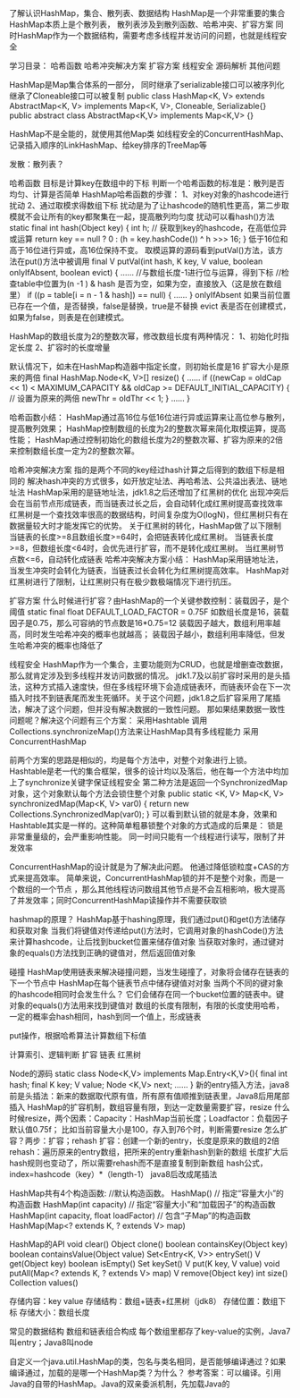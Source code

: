 
了解认识HashMap，集合、散列表、数据结构
HashMap是一个非常重要的集合
HashMap本质上是个散列表，
散列表涉及到散列函数、哈希冲突、扩容方案
同时HashMap作为一个数据结构，需要考虑多线程并发访问的问题，也就是线程安全

学习目录：
哈希函数
哈希冲突解决方案
扩容方案
线程安全
源码解析
其他问题

HashMap是Map集合体系的一部分，
同时继承了serializable接口可以被序列化
继承了Cloneable接口可以被复制
public class HashMap<K, V> extends AbstractMap<K, V> implements Map<K, V>, Cloneable, Serializable{}
public abstract class AbstractMap<K,V> implements Map<K,V> {}

HashMap不是全能的，就使用其他Map类
如线程安全的ConcurrentHashMap、记录插入顺序的LinkHashMap、给key排序的TreeMap等

发散：散列表？

哈希函数
目标是计算key在数组中的下标
判断一个哈希函数的标准是：散列是否均匀、计算是否简单
HashMap哈希函数的步骤：
1、对key对象的hashcode进行扰动
2、通过取模求得数组下标
扰动是为了让hashcode的随机性更高，第二步取模就不会让所有的key都聚集在一起，提高散列均匀度
扰动可以看hash()方法
static final int hash(Object key) {
        int h;
        // 获取到key的hashcode，在高低位异或运算
        return key == null ? 0 : (h = key.hashCode()) ^ h >>> 16;
    }
低于16位和高于16位进行异或，高16位保持不变。
取模运算的源码看到putVal()方法，该方法在put()方法中被调用
final V putVal(int hash, K key, V value, boolean onlyIfAbsent, boolean evict) {
        ……
        //与数组长度-1进行位与运算，得到下标
        //检查table中位置为(n -1 ) & hash 是否为空，如果为空，直接放入（这是放在数组里）
        if ((p = table[i = n - 1 & hash]) == null) {
           ……
    }
onlyIfAbsent  如果当前位置已存在一个值，是否替换，false是替换，true是不替换
evict  表是否在创建模式，如果为false，则表是在创建模式。

HashMap的数组长度为2的整数次幂，修改数组长度有两种情况：
1、初始化时指定长度
2、扩容时的长度增量

默认情况下，如未在HashMap构造器中指定长度，则初始长度是16
扩容大小是原来的两倍
    final HashMap.Node<K, V>[] resize() {
            ……
        if ((newCap = oldCap << 1) < MAXIMUM_CAPACITY  && oldCap >= DEFAULT_INITIAL_CAPACITY) {
                        // 设置为原来的两倍
                        newThr = oldThr << 1;
                    }
             ……
    }

哈希函数小结：
HashMap通过高16位与低16位进行异或运算来让高位参与散列，提高散列效果；
HashMap控制数组的长度为2的整数次幂来简化取模运算，提高性能；
HashMap通过控制初始化的数组长度为2的整数次幂、扩容为原来的2倍来控制数组长度一定为2的整数次幂。

哈希冲突解决方案
指的是两个不同的key经过hash计算之后得到的数组下标是相同的
解决hash冲突的方式很多，如开放定址法、再哈希法、公共溢出表法、链地址法
HashMap采用的是链地址法，jdk1.8之后还增加了红黑树的优化
出现冲突后会在当前节点形成链表，而当链表过长之后，会自动转化成红黑树提高查找效率
红黑树是一个查找效率很高的数据结构，时间复杂度为O(logN)，但红黑树只有在数据量较大时才能发挥它的优势。
关于红黑树的转化，HashMap做了以下限制
当链表的长度>=8且数组长度>=64时，会把链表转化成红黑树。
当链表长度>=8，但数组长度<64时，会优先进行扩容，而不是转化成红黑树。
当红黑树节点数<=6，自动转化成链表
哈希冲突解决方案小结：
HashMap采用链地址法，当发生冲突时会转化为链表，当链表过长会转化为红黑树提高效率。
HashMap对红黑树进行了限制，让红黑树只有在极少数极端情况下进行抗压。

扩容方案
什么时候进行扩容？由HashMap的一个关键参数控制：装载因子，是个阈值
static final float DEFAULT_LOAD_FACTOR = 0.75F
如数组长度是16，装载因子是0.75，那么可容纳的节点数是16*0.75=12
装载因子越大，数组利用率越高，同时发生哈希冲突的概率也就越高；
装载因子越小，数组利用率降低，但发生哈希冲突的概率也降低了

线程安全
HashMap作为一个集合，主要功能则为CRUD，也就是增删查改数据，那么就肯定涉及到多线程并发访问数据的情况。
jdk1.7及以前扩容时采用的是头插法，这种方式插入速度快，但在多线程环境下会造成链表环，而链表环会在下一次插入时找不到链表尾而发生死循环。关于这个问题，jdk1.8之后扩容采用了尾插法，解决了这个问题，但并没有解决数据的一致性问题。
那如果结果数据一致性问题呢？解决这个问题有三个方案：
采用Hashtable
调用Collections.synchronizeMap()方法来让HashMap具有多线程能力
采用ConcurrentHashMap

前两个方案的思路是相似的，均是每个方法中，对整个对象进行上锁。
Hashtable是老一代的集合框架，很多的设计均以及落后，他在每一个方法中均加上了synchronize关键字保证线程安全
第二种方法是返回一个SynchronizedMap对象，这个对象默认每个方法会锁住整个对象
public static <K, V> Map<K, V> synchronizedMap(Map<K, V> var0) {
        return new Collections.SynchronizedMap(var0);
    }
可以看到默认锁的就是本身，效果和Hashtable其实是一样的。这种简单粗暴锁整个对象的方式造成的后果是：
锁是非常重量级的，会严重影响性能。
同一时间只能有一个线程进行读写，限制了并发效率

ConcurrentHashMap的设计就是为了解决此问题。
他通过降低锁粒度+CAS的方式来提高效率。
简单来说，ConcurrentHashMap锁的并不是整个对象，而是一个数组的一个节点 ，那么其他线程访问数组其他节点是不会互相影响，极大提高了并发效率；同时ConcurrentHashMap读操作并不需要获取锁

hashmap的原理？
HashMap基于hashing原理，我们通过put()和get()方法储存和获取对象
当我们将键值对传递给put()方法时，它调用对象的hashCode()方法来计算hashcode，让后找到bucket位置来储存值对象
当获取对象时，通过键对象的equals()方法找到正确的键值对，然后返回值对象

碰撞
HashMap使用链表来解决碰撞问题，当发生碰撞了，对象将会储存在链表的下一个节点中
HashMap在每个链表节点中储存键值对对象
当两个不同的键对象的hashcode相同时会发生什么？ 
它们会储存在同一个bucket位置的链表中。键对象的equals()方法用来找到键值对
数组的长度有限制，有限的长度使用哈希，一定的概率会hash相同，hash到同一个值上，形成链表

put操作，根据哈希算法计算数组下标值

计算索引、逻辑判断
扩容
链表
红黑树

Node的源码
static class Node<K,V> implements Map.Entry<K,V>(){
     final int hash;
     final K key;
     V value;
     Node <K,V> next;
     ……
}
新的entry插入方法，java8前是头插法：新来的数据取代原有值，所有原有值顺推到链表里，Java8后用尾部插入
HashMap的扩容机制，数组容量有限，到达一定数量需要扩容，resize
什么时候resize，两个因素：Capacity：HashMap当前长度；Loadfactor：负载因子默认值0.75f；
 比如当前容量大小是100，存入到76个时，判断需要resize
怎么扩容？两步：扩容；rehash
     扩容：创建一个新的entry，长度是原来的数组的2倍
     rehash：遍历原来的entry数组，把所来的entry重新hash到新的数组   长度扩大后hash规则也变动了，所以需要rehash而不是直接复制到新数组
          hash公式，index=hashcode（key）*（length-1）
java8后改成尾插法


HashMap共有4个构造函数:
//默认构造函数。
HashMap()
// 指定“容量大小”的构造函数
HashMap(int capacity)
// 指定“容量大小”和“加载因子”的构造函数
HashMap(int capacity, float loadFactor)
// 包含“子Map”的构造函数
HashMap(Map<? extends K, ? extends V> map)

HashMap的API
void                 clear()
Object               clone()
boolean              containsKey(Object key)
boolean              containsValue(Object value)
Set<Entry<K, V>>     entrySet()
V                    get(Object key)
boolean              isEmpty()
Set<K>               keySet()
V                    put(K key, V value)
void                 putAll(Map<? extends K, ? extends V> map)
V                    remove(Object key)
int                  size()
Collection<V>        values()

存储内容：key value
存储结构：数组+链表+红黑树（jdk8）
存储位置：数组下标
存储大小：数组长度

常见的数据结构
数组和链表组合构成
每个数组里都存了key-value的实例，Java7叫entry；Java8叫node

自定义一个java.util.HashMap的类，包名与类名相同，是否能够编译通过？如果编译通过，加载的是哪一个HashMap类？为什么？
参考答案：可以编译。引用Java的自带的HashMap。Java的双亲委派机制，先加载Java的